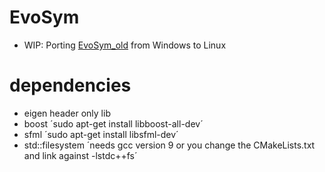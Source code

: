 # EvoSym
- WIP: Porting [EvoSym_old](https://github.com/Jakobimatrix/EvoSym_old) from Windows to Linux




# dependencies
- eigen
  header only lib
- boost
  ´sudo apt-get install libboost-all-dev´ 
- sfml
  ´sudo apt-get install libsfml-dev´
- std::filesystem
  ´needs gcc version 9 or you change the CMakeLists.txt and link against -lstdc++fs´
